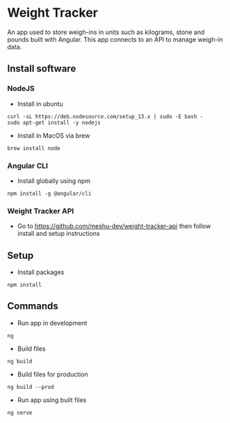 # Weight Tracker

An app used to store weigh-ins in units such as kilograms, stone and pounds built with Angular. This app connects to an API to manage weigh-in data.

## Install software
### NodeJS
- Install in ubuntu
```
curl -sL https://deb.nodesource.com/setup_13.x | sudo -E bash -
sudo apt-get install -y nodejs
```
- Install in MacOS via brew
```
brew install node
```
### Angular CLI
- Install globally using npm
```
npm install -g @angular/cli
```
### Weight Tracker API
- Go to https://github.com/meshu-dev/weight-tracker-api then follow install and setup instructions
## Setup 
- Install packages
```
npm install
```
## Commands
- Run app in development
```
ng
```
- Build files
```
ng build
```
- Build files for production
```
ng build --prod
```
- Run app using built files
```
ng serve
```
